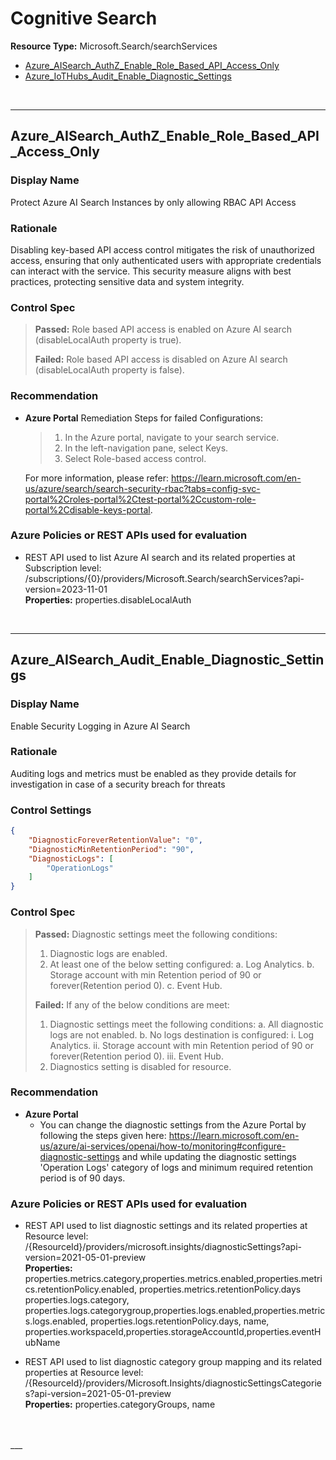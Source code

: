 # Cognitive Search

**Resource Type:** Microsoft.Search/searchServices

<!-- TOC -->

- [Azure_AISearch_AuthZ_Enable_Role_Based_API_Access_Only](#azure_aisearch_authz_enable_role_based_api_access_only)
- [Azure_IoTHubs_Audit_Enable_Diagnostic_Settings](#azure_iothubs_audit_enable_diagnostic_settings)

<!-- /TOC -->
<br/>

___ 

## Azure_AISearch_AuthZ_Enable_Role_Based_API_Access_Only
 

### Display Name 
Protect Azure AI Search Instances by only allowing RBAC API Access

### Rationale 
Disabling key-based API access control mitigates the risk of unauthorized access, ensuring that only authenticated users with appropriate credentials can interact with the service. This security measure aligns with best practices, protecting sensitive data and system integrity.

### Control Spec 

> **Passed:** 
> Role based API access is enabled on Azure AI search (disableLocalAuth property is true).
> 
> **Failed:** 
> Role based API access is disabled on Azure AI search (disableLocalAuth property is false).

 
### Recommendation 

- **Azure Portal** 
    Remediation Steps for failed Configurations: 
    >   1. In the Azure portal, navigate to your search service. 
    >   2. In the left-navigation pane, select Keys. 
    >   3. Select Role-based access control. 
    
    For more information, please refer: https://learn.microsoft.com/en-us/azure/search/search-security-rbac?tabs=config-svc-portal%2Croles-portal%2Ctest-portal%2Ccustom-role-portal%2Cdisable-keys-portal.

### Azure Policies or REST APIs used for evaluation 

- REST API used to list Azure AI search and its related properties at Subscription level:
/subscriptions/{0}/providers/Microsoft.Search/searchServices?api-version=2023-11-01<br />
**Properties:**
properties.disableLocalAuth

<br />

___



## Azure_AISearch_Audit_Enable_Diagnostic_Settings
 

### Display Name 
Enable Security Logging in Azure AI Search

### Rationale 
Auditing logs and metrics must be enabled as they provide details for investigation in case of a security breach for threats

### Control Settings 
```json 
{
    "DiagnosticForeverRetentionValue": "0",
    "DiagnosticMinRetentionPeriod": "90",
    "DiagnosticLogs": [
        "OperationLogs"
    ]
}
 ```  

### Control Spec 

> **Passed:** 
> Diagnostic settings meet the following conditions:
>   1. Diagnostic logs are enabled.
>   2. At least one of the below setting configured:
>       a. Log Analytics.
>       b. Storage account with min Retention period of 90 or forever(Retention period 0).
>       c. Event Hub.
> 
> **Failed:** 
> If any of the below conditions are meet:
>   1. Diagnostic settings meet the following conditions:
>       a. All diagnostic logs are not enabled.
>       b. No logs destination is configured:
>          i. Log Analytics.
>          ii. Storage account with min Retention period of 90 or forever(Retention period 0).
>          iii. Event Hub.
>   2. Diagnostics setting is disabled for resource.

 
### Recommendation 

- **Azure Portal** 
    - You can change the diagnostic settings from the Azure Portal by following the steps given here: https://learn.microsoft.com/en-us/azure/ai-services/openai/how-to/monitoring#configure-diagnostic-settings and while updating the diagnostic settings 'Operation Logs' category of logs and minimum required retention period is of 90 days.
      

### Azure Policies or REST APIs used for evaluation 

- REST API used to list diagnostic settings and its related properties at Resource level:
/{ResourceId}/providers/microsoft.insights/diagnosticSettings?api-version=2021-05-01-preview<br />
**Properties:**
properties.metrics.category,properties.metrics.enabled,properties.metrics.retentionPolicy.enabled, properties.metrics.retentionPolicy.days
properties.logs.category, properties.logs.categorygroup,properties.logs.enabled,properties.metrics.logs.enabled, properties.logs.retentionPolicy.days, name, properties.workspaceId,properties.storageAccountId,properties.eventHubName

- REST API used to list diagnostic category group mapping and its related properties at Resource level:
/{ResourceId}/providers/Microsoft.Insights/diagnosticSettingsCategories?api-version=2021-05-01-preview <br />
**Properties:**
properties.categoryGroups, name
<br />
<br />
___ 


